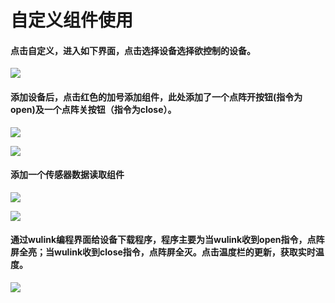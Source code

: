 # 自定义组件使用

#### 点击自定义，进入如下界面，点击选择设备选择欲控制的设备。

![](../../.gitbook/assets/1.png)

#### 添加设备后，点击红色的加号添加组件，此处添加了一个点阵开按钮\(指令为open\)及一个点阵关按钮（指令为close）。

![](../../.gitbook/assets/2.png)

![](../../.gitbook/assets/3%20%281%29.png)

#### 添加一个传感器数据读取组件

![](../../.gitbook/assets/4.png)

![](../../.gitbook/assets/7-1.png)

#### 通过wulink编程界面给设备下载程序，程序主要为当wulink收到open指令，点阵屏全亮；当wulink收到close指令，点阵屏全灭。点击温度栏的更新，获取实时温度。

![](../../.gitbook/assets/6%20%281%29.png)

